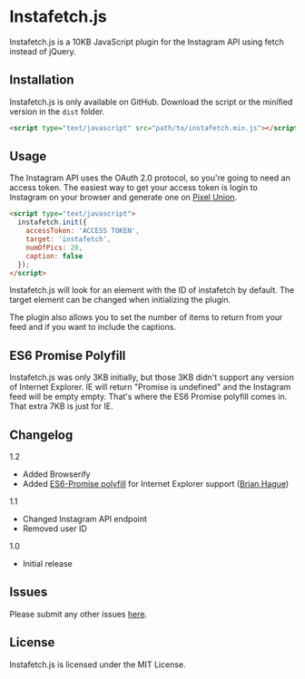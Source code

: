 # Instafetch.js
Instafetch.js is a 10KB JavaScript plugin for the Instagram API using fetch instead of jQuery.

## Installation
Instafetch.js is only available on GitHub. Download the script or the minified version in the ````dist```` folder.

```html
<script type="text/javascript" src="path/to/instafetch.min.js"></script>
```

## Usage
The Instagram API uses the OAuth 2.0 protocol, so you're going to need an access token. The easiest way to get your access token is login to Instagram on your browser and generate one on [Pixel Union](http://instagram.pixelunion.net/).

```html
<script type="text/javascript">
  instafetch.init({
    accessToken: 'ACCESS TOKEN',
    target: 'instafetch',
    numOfPics: 20,
    caption: false
  });
</script>
```

Instafetch.js will look for an element with the ID of instafetch by default. The target element can be changed when initializing the plugin.

The plugin also allows you to set the number of items to return from your feed and if you want to include the captions.

## ES6 Promise Polyfill
Instafetch.js was only 3KB initially, but those 3KB didn't support any version of Internet Explorer. IE will return "Promise is undefined" and the Instagram feed will be empty empty. That's where the ES6 Promise polyfill comes in. That extra 7KB is just for IE.

## Changelog
1.2
* Added Browserify
* Added [ES6-Promise polyfill](https://github.com/stefanpenner/es6-promise) for Internet Explorer support ([Brian Hague](https://github.com/bhague1281))

1.1
* Changed Instagram API endpoint
* Removed user ID

1.0
* Initial release

## Issues
Please submit any other issues [here](https://github.com/thomasvaeth/instafetch.js/issues).

## License
Instafetch.js is licensed under the MIT License.
